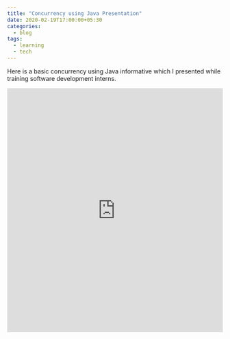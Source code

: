```yaml
---
title: "Concurrency using Java Presentation"
date: 2020-02-19T17:00:00+05:30
categories:
  - blog
tags:
  - learning
  - tech
---
```


Here is a basic concurrency using Java informative which I presented while training software development interns.

<style>
.responsive-wrap iframe{ max-width: 100%;}
</style>
<div class="responsive-wrap">
<iframe src="https://docs.google.com/presentation/d/e/2PACX-1vSvHT_p_KC1KV0fJrBKtQ0q47Y6CNnEfutqMTkGiG4Pz1t7liqsV-O8PmBCvxuiY0U3Aq22GpvEzlAe/embed?start=false&loop=false&delayms=3000" frameborder="0" width="960" height="569" allowfullscreen="true" mozallowfullscreen="true" webkitallowfullscreen="true"></iframe>
</div>
